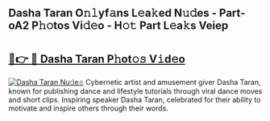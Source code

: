 ## Dasha Taran O𝚗𝚕yf𝚊ns L𝚎a𝚔ed N𝚞𝚍es - Part-oA2 P𝚑𝚘tos Vi𝚍𝚎o - H𝚘𝚝 Part L𝚎a𝚔s Veiep

# <h2><a href="http://kfe1ayd.oniu.top/?m=Dasha+Taran">🔗👉 🔴 Dasha Taran P𝚑ot𝚘𝚜 V𝚒d𝚎o</a></h2>

[![Dasha Taran Nu𝚍e𝚜](https://i.imgur.com/0qMVB7G.gif)](http://kfe1ayd.oniu.top/?m=Dasha+Taran)
Cybernetic artist and amusement giver Dasha Taran, known for publishing dance and lifestyle tutorials through viral dance moves and short clips. Inspiring speaker Dasha Taran, celebrated for their ability to motivate and inspire others through their words.  
